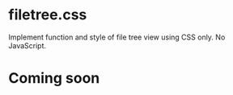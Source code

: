 # filetree.css
Implement function and style of file tree view using CSS only. No JavaScript.

# Coming soon

